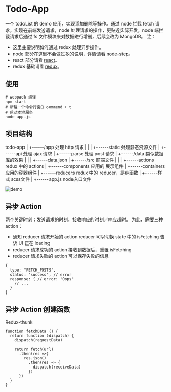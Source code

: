 # Todo-App
一个 todoList 的 demo 应用，实现添加删除等操作。通过 node 拦截 fetch 请求，实现在前端发送请求，node 处理请求的操作，更贴近实际开发。node 端拦截请求后通过 fs 文件模块来对数据进行增删，后续会改为 MongoDB。
注：
- 这里主要说明如何通过 redux 处理异步操作。
- node 部分在这里不会做过多的说明，详情请看 [node-step](https://github.com/Hunter-Gu/node-step)。
- react 部分请看 [react](https://github.com/Hunter-Gu/TodoList/tree/master/demos/todo-mobx#react)。
- redux 基础请看 [redux](https://github.com/Hunter-Gu/TodoList/tree/master/demos/todo-redux#redux)。

## 使用
```
# webpack 编译
npm start
# 新建一个命令行窗口 commend + t
# 启动本地服务
node app.js
```

##  项目结构
todo-app
  |
  +------/app 处理 http 请求
  |       |
  |       +------static 处理静态资源文件
  |       +------api 处理 ajax 请求
  |       +------parse 处理 post 请求
  |
  +------/data 类似数据库的效果
  |       |
  |       +------data.json
  |
  +------/src 前端文件
  |       |
  |       +------actions redux 中的 actions
  |       +------components 应用的 展示组件
  |       +------containers 应用的容器组件
  |       +------reducers redux 中的 reducer，是纯函数
  |       +------样式 scss文件
  |
  +------app.js node入口文件

![demo](/Users/hunter-gu/Desktop/demo.png)

## 异步 Action
两个关键时刻：发送请求的时刻，接收响应的时刻／响应超时。
为此，需要三种 action：
 - 通知 reducer 请求开始的 action
  reducer 可以切换 state 中的 isFetching 告诉 UI 正在 loading
 - reducer 请求成功的 action
  接收到数据后，重置 isFetching
 - reducer 请求失败的 action
  可以保存失败的信息
```
{
  type: "FETCH_POSTS",
  status: 'success', // error
  response: { // error: 'Oops'
    // ...
  }
}
```

## 异步 Action 创建函数
Redux-thunk
```
function fetchData () {
  return function (dispatch) {
    dispatch(requestData)

    return fetch(url)
      .then(res =>{
        res.json()
          .then(res => {
            dispatch(receiveData)
          })
      })
  }
}
```
